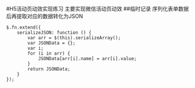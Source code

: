 #H5活动页动效实现练习
主要实现微信活动页动效
##临时记录
序列化表单数据后再提取对应的数据转化为JSON
```
$.fn.extend({
    serializeJSON: function () {
        var arr = $(this).serializeArray();
        var JSONData = {};
        var i;
        for (i in arr) {
            JSONData[arr[i].name] = arr[i].value;
        }
        return JSONData;
    }
});
```
